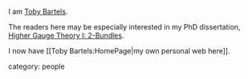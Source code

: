 I am [Toby Bartels](http://toby.bartels.name/).

The readers here may be especially interested in my PhD dissertation, [Higher Gauge Theory I: 2-Bundles](http://toby.bartels.name/2bundles/).

I now have [[Toby Bartels:HomePage|my own personal web here]].

category: people